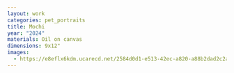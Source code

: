 ```yaml
---
layout: work
categories: pet_portraits
title: Mochi
year: "2024"
materials: Oil on canvas
dimensions: 9x12"
images:
  - https://e8eflx6kdm.ucarecd.net/2584d0d1-e513-42ec-a820-a88b2dad2c2a/-/resize/2400/-/quality/lightest/-/format/auto/
---
```


